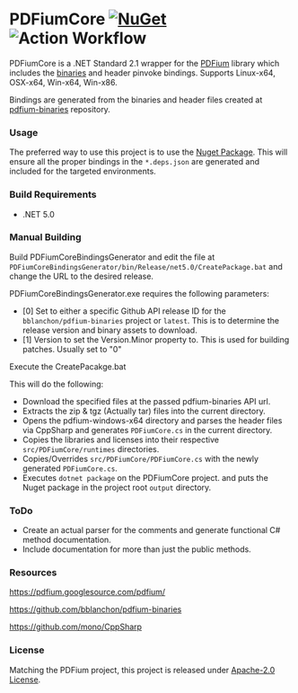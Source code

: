 # PDFiumCore [![NuGet](https://img.shields.io/nuget/v/PDFiumCore.svg?maxAge=60)](https://www.nuget.org/packages/PDFiumCore) ![Action Workflow](https://github.com/Dtronix/PDFiumCore/actions/workflows/dotnet.yml/badge.svg)

PDFiumCore is a .NET Standard 2.1 wrapper for the [PDFium](https://pdfium.googlesource.com/pdfium/) library which includes the [binaries](https://github.com/bblanchon/pdfium-binaries) and header pinvoke bindings.  Supports Linux-x64, OSX-x64, Win-x64, Win-x86.

Bindings are generated from the binaries and header files created at [pdfium-binaries](https://github.com/bblanchon/pdfium-binaries) repository.

### Usage

The preferred way to use this project is to use the [Nuget Package](https://www.nuget.org/packages/PDFiumCore).  This will ensure all the proper bindings in the `*.deps.json` are generated and included for the targeted environments.

### Build Requirements
- .NET 5.0

### Manual Building 

Build PDFiumCoreBindingsGenerator and edit the file at ``PDFiumCoreBindingsGenerator/bin/Release/net5.0/CreatePackage.bat`` and change the URL to the desired release.

PDFiumCoreBindingsGenerator.exe requires the following parameters:
 - [0] Set to either a specific Github API release ID for the `bblanchon/pdfium-binaries` project or `latest`. This is to determine the release version and binary assets to download.
 - [1] Version to set the Version.Minor property to.  This is used for building patches. Usually set to "0"

Execute the CreatePacakge.bat

This will do the following:
 - Download the specified files at the passed pdfium-binaries API url.
 - Extracts the zip & tgz (Actually tar) files into the current directory.
 - Opens the pdfium-windows-x64 directory and parses the header files via CppSharp and generates ``PDFiumCore.cs`` in the current directory.
 - Copies the libraries and licenses into their respective ``src/PDFiumCore/runtimes`` directories.
 - Copies/Overrides ``src/PDFiumCore/PDFiumCore.cs`` with the newly generated ``PDFiumCore.cs``.
 - Executes ``dotnet package`` on the PDFiumCore project. and puts the Nuget package in the project root ``output`` directory.


### ToDo
 - Create an actual parser for the comments and generate functional C# method documentation.
 - Include documentation for more than just the public methods.

### Resources

https://pdfium.googlesource.com/pdfium/

https://github.com/bblanchon/pdfium-binaries

https://github.com/mono/CppSharp

### License
Matching the PDFium project, this project is released under [Apache-2.0 License](LICENSE).
